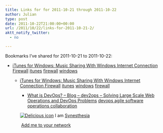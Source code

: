 ```yaml
---
title: Links for for 2011-10-21 through 2011-10-22
author: Julian
type: post
date: 2011-10-22T21:00:00+00:00
url: /2011/10/22/links-for-2011-10-21-2/
aktt_notify_twitter:
  - no

---
```

Bookmarks I&#8217;ve shared for 2011-10-21 to 2011-10-22:

  * [iTunes for Windows: Music Sharing With Windows Internet Connection Firewall][1] 
    [itunes][2] [firewall][3] [windows][4] </li> 
    
      * [iTunes for Windows: Music Sharing With Windows Internet Connection Firewall][1] 
        [itunes][2] [windows][4] [firewall][3] </li> 
        
          * [What is DevOps? &#8211; Blog &#8211; dev2ops &#8211; Solving Large Scale Web Operations and DevOps Problems][5] 
            [devops agile software operations collaboration][6] </li> </ul> 
            
            <p class="deliciouslink">
              <a href="http://del.icio.us/synesthesia" title="See all my bookmarks on del.icio.us"><img src="https://www.synesthesia.co.uk/images/deliciousicon.jpg" alt="Delicious icon" /></a>&nbsp;I am <a href="http://del.icio.us/synesthesia" title="See all my bookmarks on del.icio.us">Synesthesia</a>
            </p>
            
            <p class="deliciouslink">
              <a href="http://del.icio.us/network?add=synesthesia" title="Add me to your del.icio.us network"><img src="https://www.synesthesia.co.uk/images/add.gif" alt="" /></a>&nbsp;<a href="http://del.icio.us/network?add=synesthesia" title="Add me to your del.icio.us network">Add me to your network</a>
            </p>

 [1]: http://support.apple.com/kb/HT1601
 [2]: http://www.delicious.com/synesthesia/itunes
 [3]: http://www.delicious.com/synesthesia/firewall
 [4]: http://www.delicious.com/synesthesia/windows
 [5]: http://dev2ops.org/blog/2010/2/22/what-is-devops.html
 [6]: http://www.delicious.com/synesthesia/devops+agile+software+operations+collaboration